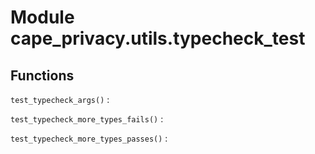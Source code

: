 Module cape_privacy.utils.typecheck_test
========================================

Functions
---------

    
`test_typecheck_args()`
:   

    
`test_typecheck_more_types_fails()`
:   

    
`test_typecheck_more_types_passes()`
: